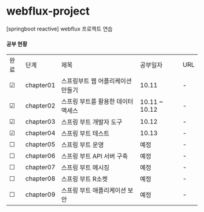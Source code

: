 # webflux-project
[springboot reactive] webflux 프로젝트 연습

#### 공부 현황
| | | | | |
|-|-|-|-|-|
|완료|단계|제목|공부일자|URL|
|&#9745;|chapter01|스프링부트 웹 어플리케이션 만들기|10.11|-|
|&#9745;|chapter02|스프링 부트를 활용한 데이터 액세스|10.11 ~ 10.12|-|
|&#9745;|chapter03|스프링 부트 개발자 도구|10.12|-|
|&#9745;|chapter04|스프링 부트 테스트|10.13|-|
|&#9744;|chapter05|스프링 부트 운영|예정|-|
|&#9744;|chapter06|스프링 부트 API 서버 구축|예정|-|
|&#9744;|chapter07|스프링 부트 메시징|예정|-|
|&#9744;|chapter08|스프링 부트 R소켓|예정|-|
|&#9744;|chapter09|스프링 부트 애플리케이션 보안|예정|-|
